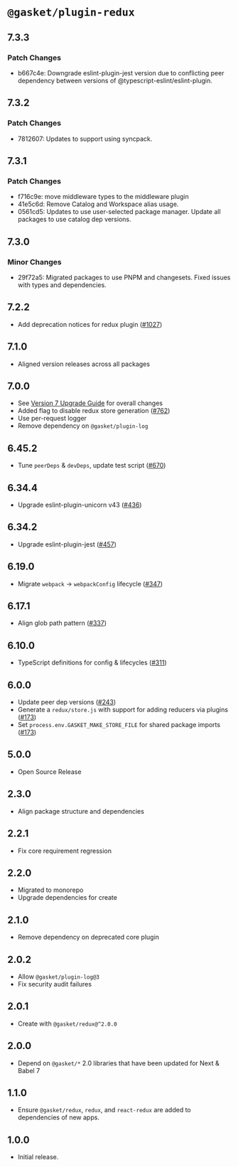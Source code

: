 # `@gasket/plugin-redux`

## 7.3.3

### Patch Changes

- b667c4e: Downgrade eslint-plugin-jest version due to conflicting peer dependency between versions of @typescript-eslint/eslint-plugin.

## 7.3.2

### Patch Changes

- 7812607: Updates to support using syncpack.

## 7.3.1

### Patch Changes

- f716c9e: move middleware types to the middleware plugin
- 41e5c6d: Remove Catalog and Workspace alias usage.
- 0561cd5: Updates to use user-selected package manager. Update all packages to use catalog dep versions.

## 7.3.0

### Minor Changes

- 29f72a5: Migrated packages to use PNPM and changesets. Fixed issues with types and dependencies.

## 7.2.2

- Add deprecation notices for redux plugin ([#1027])

## 7.1.0

- Aligned version releases across all packages

## 7.0.0

- See [Version 7 Upgrade Guide] for overall changes
- Added flag to disable redux store generation ([#762])
- Use per-request logger
- Remove dependency on `@gasket/plugin-log`

## 6.45.2

- Tune `peerDeps` & `devDeps`, update test script ([#670])

## 6.34.4

- Upgrade eslint-plugin-unicorn v43 ([#436])

## 6.34.2

- Upgrade eslint-plugin-jest ([#457])

## 6.19.0

- Migrate `webpack` -> `webpackConfig` lifecycle ([#347])

## 6.17.1

- Align glob path pattern ([#337])

## 6.10.0

- TypeScript definitions for config & lifecycles ([#311])

## 6.0.0

- Update peer dep versions ([#243])
- Generate a `redux/store.js` with support for adding reducers via plugins ([#173])
- Set `process.env.GASKET_MAKE_STORE_FILE` for shared package imports ([#173])

## 5.0.0

- Open Source Release

## 2.3.0

- Align package structure and dependencies

## 2.2.1

- Fix core requirement regression

## 2.2.0

- Migrated to monorepo
- Upgrade dependencies for create

## 2.1.0

- Remove dependency on deprecated core plugin

## 2.0.2

- Allow `@gasket/plugin-log@3`
- Fix security audit failures

## 2.0.1

- Create with `@gasket/redux@^2.0.0`

## 2.0.0

- Depend on `@gasket/*` 2.0 libraries that have been updated for Next & Babel 7

## 1.1.0

- Ensure `@gasket/redux`, `redux`, and `react-redux` are
  added to dependencies of new apps.

## 1.0.0

- Initial release.

[Version 7 Upgrade Guide]: /docs/upgrade-to-7.md
[#173]: https://github.com/godaddy/gasket/pull/173
[#243]: https://github.com/godaddy/gasket/pull/243
[#311]: https://github.com/godaddy/gasket/pull/311
[#337]: https://github.com/godaddy/gasket/pull/337
[#347]: https://github.com/godaddy/gasket/pull/347
[#436]: https://github.com/godaddy/gasket/pull/436
[#457]: https://github.com/godaddy/gasket/pull/457
[#670]: https://github.com/godaddy/gasket/pull/670
[#762]: https://github.com/godaddy/gasket/pull/762
[#1027]: https://github.com/godaddy/gasket/pull/1027
